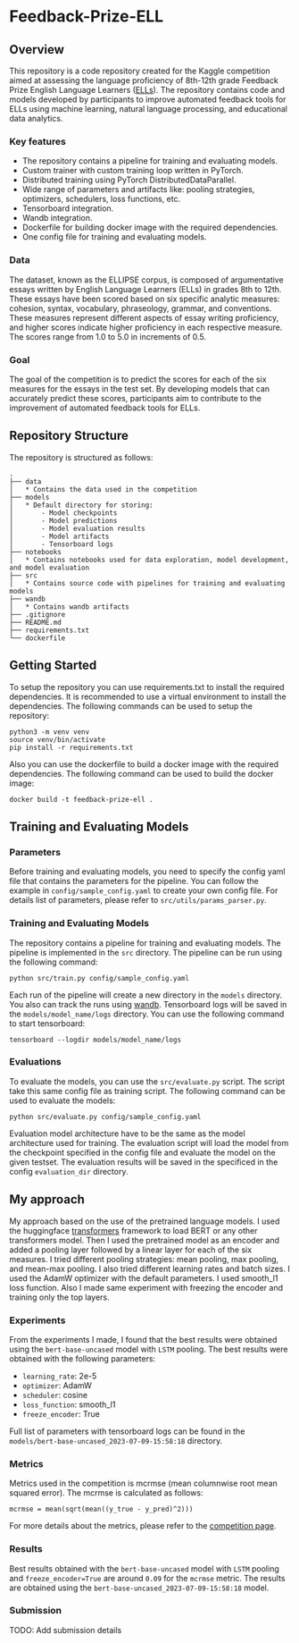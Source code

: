 # Feedback-Prize-ELL

## Overview

This repository is a code repository created for the Kaggle competition aimed at assessing the language proficiency of 8th-12th grade Feedback Prize English Language Learners ([ELLs](https://www.kaggle.com/competitions/feedback-prize-english-language-learning/overview)). The repository contains code and models developed by participants to improve automated feedback tools for ELLs using machine learning, natural language processing, and educational data analytics.

### Key features

- The repository contains a pipeline for training and evaluating models.
- Custom trainer with custom training loop written in PyTorch.
- Distributed training using PyTorch DistributedDataParallel.
- Wide range of parameters and artifacts like: pooling strategies, optimizers, schedulers, loss functions, etc.
- Tensorboard integration.
- Wandb integration.
- Dockerfile for building docker image with the required dependencies.
- One config file for training and evaluating models.

### Data

The dataset, known as the ELLIPSE corpus, is composed of argumentative essays written by English Language Learners (ELLs) in grades 8th to 12th. These essays have been scored based on six specific analytic measures: cohesion, syntax, vocabulary, phraseology, grammar, and conventions. These measures represent different aspects of essay writing proficiency, and higher scores indicate higher proficiency in each respective measure. The scores range from 1.0 to 5.0 in increments of 0.5.

### Goal

The goal of the competition is to predict the scores for each of the six measures for the essays in the test set. By developing models that can accurately predict these scores, participants aim to contribute to the improvement of automated feedback tools for ELLs.

## Repository Structure

The repository is structured as follows:

```
.
├── data
│   * Contains the data used in the competition
├── models
│   * Default directory for storing:
│       - Model checkpoints
│       - Model predictions
│       - Model evaluation results
│       - Model artifacts
│       - Tensorboard logs
├── notebooks
│   * Contains notebooks used for data exploration, model development, and model evaluation
├── src
│   * Contains source code with pipelines for training and evaluating models
├── wandb
│   * Contains wandb artifacts
├── .gitignore
├── README.md
├── requirements.txt
└── dockerfile
```

## Getting Started

To setup the repository you can use requirements.txt to install the required dependencies. It is recommended to use a virtual environment to install the dependencies. The following commands can be used to setup the repository:

```
python3 -m venv venv
source venv/bin/activate
pip install -r requirements.txt
```

Also you can use the dockerfile to build a docker image with the required dependencies. The following command can be used to build the docker image:

```
docker build -t feedback-prize-ell .
```

## Training and Evaluating Models

### Parameters

Before training and evaluating models, you need to specify the config yaml file that contains the parameters for the pipeline. You can follow the example in `config/sample_config.yaml` to create your own config file. For details list of parameters, please refer to `src/utils/params_parser.py`.

### Training and Evaluating Models

The repository contains a pipeline for training and evaluating models. The pipeline is implemented in the `src` directory. The pipeline can be run using the following command:

```
python src/train.py config/sample_config.yaml
```

Each run of the pipeline will create a new directory in the `models` directory. You also can track the runs using [wandb](https://wandb.ai/site). Tensorboard logs will be saved in the `models/model_name/logs` directory. You can use the following command to start tensorboard:
    
```
tensorboard --logdir models/model_name/logs
```

### Evaluations

To evaluate the models, you can use the `src/evaluate.py` script. The script take this same config file as training script. The following command can be used to evaluate the models:

```
python src/evaluate.py config/sample_config.yaml
```

Evaluation model architecture have to be the same as the model architecture used for training. The evaluation script will load the model from the checkpoint specified in the config file and evaluate the model on the given testset. The evaluation results will be saved in the specificed in the config `evaluation_dir` directory.


## My approach

My approach based on the use of the pretrained language models. I used the huggingface [transformers](https://huggingface.co/docs/transformers/index) framework to load BERT or any other transformers model. Then I used the pretrained model as an encoder and added a pooling layer followed by a linear layer for each of the six measures. I tried different pooling strategies: mean pooling, max pooling, and mean-max pooling. I also tried different learning rates and batch sizes. I used the AdamW optimizer with the default parameters. I used smooth_l1 loss function. Also I made same experiment with freezing the encoder and training only the top layers.

### Experiments

From the experiments I made, I found that the best results were obtained using the `bert-base-uncased` model with `LSTM` pooling. The best results were obtained with the following parameters:

- `learning_rate`: 2e-5
- `optimizer`: AdamW
- `scheduler`: cosine
- `loss_function`: smooth_l1
- `freeze_encoder`: True

Full list of parameters with tensorboard logs can be found in the `models/bert-base-uncased_2023-07-09-15:58:18` directory.

### Metrics

Metrics used in the competition is mcrmse (mean columnwise root mean squared error). The mcrmse is calculated as follows:

```
mcrmse = mean(sqrt(mean((y_true - y_pred)^2)))
```

For more details about the metrics, please refer to the [competition page](https://www.kaggle.com/competitions/feedback-prize-english-language-learning/overview/evaluation).

### Results

Best results obtained with the `bert-base-uncased` model with `LSTM` pooling and `freeze_encoder=True` are around `0.09` for the `mcrmse` metric. The results are obtained using the `bert-base-uncased_2023-07-09-15:58:18` model.

### Submission

TODO: Add submission details
